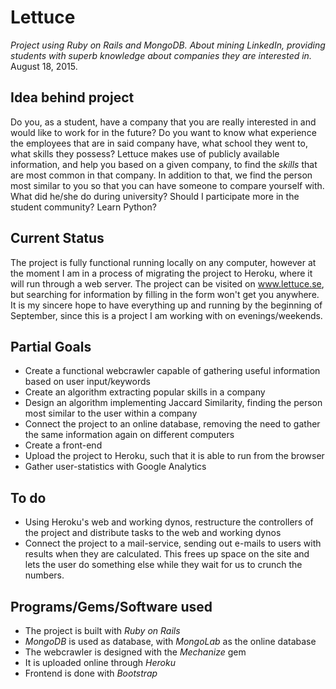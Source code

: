 # Lettuce
_Project using Ruby on Rails and MongoDB. About mining LinkedIn, providing students with superb knowledge about companies they are interested in._
August 18, 2015.

## Idea behind project
Do you, as a student, have a company that you are really interested in and would like to work for in the future?
Do you want to know what experience the employees that are in said company have, what school they went to, what skills they possess?
Lettuce makes use of publicly available information, and help you based on a given company, to find the _skills_ that
are most common in that company. In addition to that, we find the person most similar to you so that you can have someone
to compare yourself with. What did he/she do during university? Should I participate more in the student community? Learn Python?

## Current Status
The project is fully functional running locally on any computer, however at the moment I am in a process of migrating
the project to Heroku, where it will run through a web server. The project can be visited on www.lettuce.se, but searching
for information by filling in the form won't get you anywhere. It is my sincere hope to have everything up and running by
the beginning of September, since this is a project I am working with on evenings/weekends.

## Partial Goals
* Create a functional webcrawler capable of gathering useful information based on user input/keywords
* Create an algorithm extracting popular skills in a company
* Design an algorithm implementing Jaccard Similarity, finding the person most similar to the user within a company
* Connect the project to an online database, removing the need to gather the same information again on different
computers
* Create a front-end
* Upload the project to Heroku, such that it is able to run from the browser
* Gather user-statistics with Google Analytics


## To do
* Using Heroku's web and working dynos, restructure the controllers of the project and distribute tasks to the web and working dynos
* Connect the project to a mail-service, sending out e-mails to users with results when they are calculated. This frees up space
on the site and lets the user do something else while they wait for us to crunch the numbers.

## Programs/Gems/Software used
* The project is built with _Ruby on Rails_
* _MongoDB_ is used as database, with _MongoLab_ as the online database
* The webcrawler is designed with the _Mechanize_ gem
* It is uploaded online through _Heroku_
* Frontend is done with _Bootstrap_

